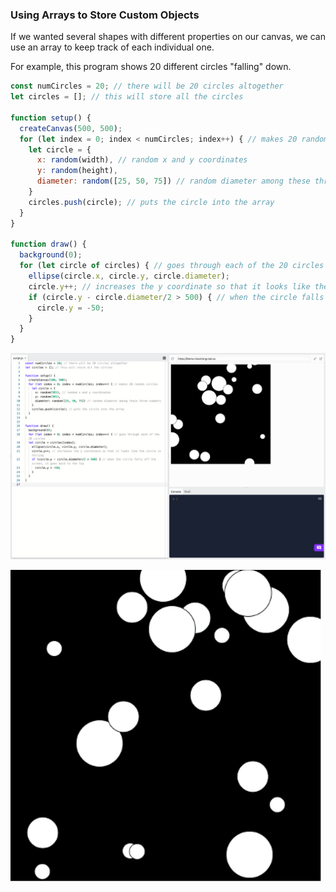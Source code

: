 ### Using Arrays to Store Custom Objects

If we wanted several shapes with different properties on our canvas, we can use an array to keep track of each individual one.

For example, this program shows 20 different circles "falling" down.

```js
const numCircles = 20; // there will be 20 circles altogether
let circles = []; // this will store all the circles

function setup() {
  createCanvas(500, 500);
  for (let index = 0; index < numCircles; index++) { // makes 20 random circles
    let circle = {
      x: random(width), // random x and y coordinates
      y: random(height),
      diameter: random([25, 50, 75]) // random diameter among these three numbers
    }
    circles.push(circle); // puts the circle into the array
  }
}

function draw() {
  background(0);
  for (let circle of circles) { // goes through each of the 20 circles
    ellipse(circle.x, circle.y, circle.diameter); 
    circle.y++; // increases the y coordinate so that it looks like the circle is falling
    if (circle.y - circle.diameter/2 > 500) { // when the circle falls off the screen, it goes back to the top
      circle.y = -50;
    }
  }
}
```

![](../../Images/Falling_Circles_2.png)

![](../../Images/Falling_Circles.gif)
